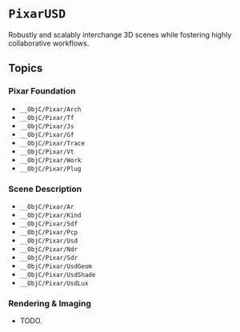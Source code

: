 # ``PixarUSD``
 
Robustly and scalably interchange 3D scenes while fostering highly collaborative workflows.

## Topics

### Pixar Foundation
- ``__ObjC/Pixar/Arch``
- ``__ObjC/Pixar/Tf``
- ``__ObjC/Pixar/Js``
- ``__ObjC/Pixar/Gf``
- ``__ObjC/Pixar/Trace``
- ``__ObjC/Pixar/Vt``
- ``__ObjC/Pixar/Work``
- ``__ObjC/Pixar/Plug``

### Scene Description
- ``__ObjC/Pixar/Ar``
- ``__ObjC/Pixar/Kind``
- ``__ObjC/Pixar/Sdf``
- ``__ObjC/Pixar/Pcp``
- ``__ObjC/Pixar/Usd``
- ``__ObjC/Pixar/Ndr``
- ``__ObjC/Pixar/Sdr``
- ``__ObjC/Pixar/UsdGeom``
- ``__ObjC/Pixar/UsdShade``
- ``__ObjC/Pixar/UsdLux``

### Rendering & Imaging
- TODO.
<!--- ``__ObjC/Pixar/UsdShaders``-->
